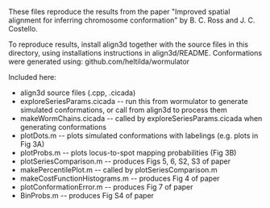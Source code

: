 These files reproduce the results from the paper "Improved spatial alignment for inferring chromosome conformation" by B. C. Ross and J. C. Costello.

To reproduce results, install align3d together with the source files in this directory, using installations instructions in align3d/README.
Conformations were generated using:  github.com/heltilda/wormulator

Included here:
* align3d source files (.cpp, .cicada)
* exploreSeriesParams.cicada -- run this from wormulator to generate simulated conformations, or call from align3d to process them
* makeWormChains.cicada -- called by exploreSeriesParams.cicada when generating conformations
* plotDots.m -- plots simulated conformations with labelings (e.g. plots in Fig 3A)
* plotProbs.m -- plots locus-to-spot mapping probabilities (Fig 3B)
* plotSeriesComparison.m -- produces Figs 5, 6, S2, S3 of paper
* makePercentilePlot.m -- called by plotSeriesComparison.m
* makeCostFunctionHistograms.m -- produces Fig 4 of paper
* plotConformationError.m -- produces Fig 7 of paper
* BinProbs.m -- produces Fig S4 of paper
